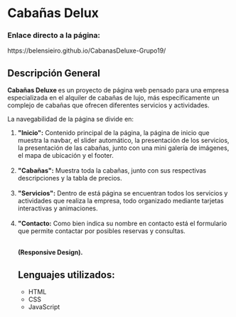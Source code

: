 
<h1>Cabañas Delux</h1>

<h3> Enlace directo a la página:</h3>
https://belensieiro.github.io/CabanasDeluxe-Grupo19/

<h2>Descripción General</h2>
<p><b>Cabañas Deluxe </b> es un proyecto de página web pensado para una empresa 
especializada en el alquiler de cabañas de lujo, más especificamente un complejo de 
cabañas que ofrecen diferentes servicios y actividades.

<p>La navegabilidad de la página se divide en:</p>
<ol>
    <li><b>"Inicio":</b> Contenido principal de la página, la página de inicio que muestra la navbar, el slider automático, la presentación de los servicios, la presentación de las cabañas, junto con una mini galería de imágenes, el mapa de ubicación y el footer.</li>
  <br>
    <li><b>"Cabañas":</b> Muestra toda la cabañas, junto con sus respectivas descripciones y la tabla de precios.</li>
  <br>
    <li><b>"Servicios":</b> Dentro de está página se encuentran todos los servicios y actividades que realiza la empresa, todo organizado mediante tarjetas interactivas y animaciones. </li>
  <br>
    <li><b>"Contacto:</b> Como bien indica su nombre en contacto está el formulario que permite contactar por posibles reservas y consultas.</li> 
  <br>
  
<b>(Responsive Design).</b>  
<h2>Lenguajes utilizados:</h2>
<ul>
    <li>HTML</li>
    <li>CSS</li>
    <li>JavaScript</li>
</ul>

